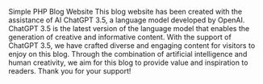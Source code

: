 Simple PHP Blog Website
This blog website has been created with the assistance of AI ChatGPT 3.5, a language model developed by OpenAI. ChatGPT 3.5 is the latest version of the language model that enables the generation of creative and informative content. With the support of ChatGPT 3.5, we have crafted diverse and engaging content for visitors to enjoy on this blog. Through the combination of artificial intelligence and human creativity, we aim for this blog to provide value and inspiration to readers. Thank you for your support!
